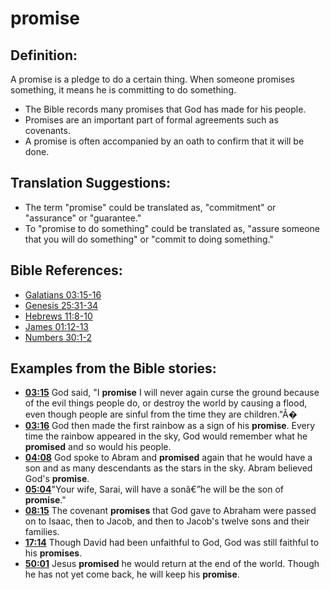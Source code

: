 # promise #

## Definition: ##

A promise is a pledge to do a certain thing. When someone promises something, it means he is committing to do something.

* The Bible records many promises that God has made for his people.
* Promises are an important part of formal agreements such as covenants.
* A promise is often accompanied by an oath to confirm that it will be done.

## Translation Suggestions: ##

* The term "promise" could be translated as, "commitment" or "assurance" or "guarantee."
* To "promise to do something" could be translated as, "assure someone that you will do something" or "commit to doing something."



## Bible References: ##

* [Galatians 03:15-16](en/tn/gal/help/03/15)
* [Genesis 25:31-34](en/tn/gen/help/25/31)
* [Hebrews 11:8-10](en/tn/heb/help/11/08)
* [James 01:12-13](en/tn/jas/help/01/12)
* [Numbers 30:1-2](en/tn/num/help/30/01)

## Examples from the Bible stories: ##

* __[03:15](en/tn/obs/help/03/15)__ God said, "I __promise__  I will never again curse the ground because of the evil things people do, or destroy the world by causing a flood, even though people are sinful from the time they are children."Â�
* __[03:16](en/tn/obs/help/03/16)__ God then made the first rainbow as a sign of his __promise__. Every time the rainbow appeared in the sky, God would remember what he __promised__  and so would his people.
* __[04:08](en/tn/obs/help/04/08)__ God spoke to Abram and __promised__  again that he would have a son and as many descendants as the stars in the sky. Abram believed God's __promise__.
* __[05:04](en/tn/obs/help/05/04)__"Your wife, Sarai, will have a sonâ€”he will be the son of __promise__."
* __[08:15](en/tn/obs/help/08/15)__ The covenant __promises__  that God gave to Abraham were passed on to Isaac, then to Jacob, and then to Jacob's twelve sons and their families.
* __[17:14](en/tn/obs/help/17/14)__ Though David had been unfaithful to God, God was still faithful to his __promises__.
* __[50:01](en/tn/obs/help/50/01)__ Jesus __promised__  he would return at the end of the world. Though he has not yet come back, he will keep his __promise__.